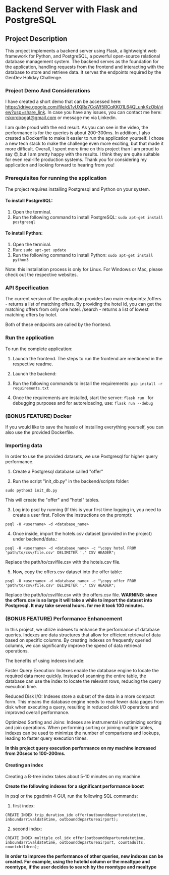 # Backend Server with Flask and PostgreSQL

## Project Description
This project implements a backend server using Flask, a lightweight web framework for Python, and PostgreSQL, a powerful open-source relational database management system. The backend serves as the foundation for the application, handling requests from the frontend and interacting with the database to store and retrieve data. It serves the endpoints required by the GenDev Holiday Challenge.

### Project Demo And Considerations
I have created a short demo that can be accessed here: https://drive.google.com/file/d/1vUXjRa7CoWf5RCqKKO1L64QLunkKzObl/view?usp=share_link.
In case you have any issues, you can contact me here: rskorobogat@gmail.com or message me via Linkedin.

I am quite proud with the end result. As you can see in the video, the performance is for the queries is about 200-300ms. In addition, I also created a Dockerfile to make it easier to run the application yourself. 
I chose a new tech stack to make the challenge even more exciting, but that made it more difficult. Overall, I spent more time on this project than I am proud to say 😉,but I am pretty happy with the results. I think they are quite suitable for even real-life production systems. Thank you for considering my application and looking forward to hearing from you!

### Prerequisites for running the application
The project requires installing Postgresql and Python on your system. 

#### To install PostgreSQL:

1. Open the terminal.
2. Run the following command to install PostgreSQL:
`sudo apt-get install postgresql`

#### To install Python:

1. Open the terminal.
2. Run: 
`sudo apt-get update`
3. Run the following command to install Python:
`sudo apt-get install python3`

Note: this installation process is only for Linux. For Windows or Mac, please check out the respective websites. 

### API Specification
The current version of the application provides two main endpoints: 
/offers - returns a list of matching offers. By providing the hotel id, you can get the matching offers from only one hotel. 
/search - returns a list of lowest matching offers by hotel. 

Both of these endpoints are called by the frontend. 

### Run the application
To run the complete application:
1. Launch the frontend. 
The steps to run the frontend are mentioned in the respective readme. 

2. Launch the backend:
1. Run the following commands to install the requirements:
`pip install -r requirements.txt`
2. Once the requirements are installed, start the server: 
`flask run `
for debugging purposes and for autoreloading, use: `flask run --debug`

### (BONUS FEATURE) Docker
If you would like to save the hassle of installing everything yourself, you can also use the provided Dockerfile. 

### Importing data
In order to use the provided datasets, we use Postgresql for higher query performance. 

1. Create a Postgresql database called "offer"

2. Run the script "init_db.py" in the backend/scripts folder:

`sudo python3 init_db.py`

This will create the "offer" and "hotel" tables. 

3. Log into psql by running (If this is your first time logging in, you need to create a user first. Follow the instructions on the prompt): 

`psql -U <username> -d <database_name>`

4. Once inside, import the hotels.csv dataset (provided in the project) under backend/data.:

`psql -U <username> -d <database_name> -c "\copy hotel FROM 'path/to/csv/file.csv' DELIMITER ',' CSV HEADER";`

Replace the path/to/csv/file.csv with the hotels.csv file. 

5. Now, copy the offers.csv dataset into the offer table:

`psql -U <username> -d <database_name> -c "\copy offer FROM 'path/to/csv/file.csv' DELIMITER ',' CSV HEADER";`

Replace the path/to/csv/file.csv with the offers.csv file. 
**WARNING: since the offers.csv is so large it will take a while to import the dataset into Postgresql. It may take several hours. for me it took 100 minutes.**

### (BONUS FEATURE) Performance Enhancement
In this project, we utilize indexes to enhance the performance of database queries. Indexes are data structures that allow for efficient retrieval of data based on specific columns. By creating indexes on frequently queried columns, we can significantly improve the speed of data retrieval operations.

The benefits of using indexes include:

Faster Query Execution: Indexes enable the database engine to locate the required data more quickly. Instead of scanning the entire table, the database can use the index to locate the relevant rows, reducing the query execution time.

Reduced Disk I/O: Indexes store a subset of the data in a more compact form. This means the database engine needs to read fewer data pages from disk when executing a query, resulting in reduced disk I/O operations and improved overall performance.

Optimized Sorting and Joins: Indexes are instrumental in optimizing sorting and join operations. When performing sorting or joining multiple tables, indexes can be used to minimize the number of comparisons and lookups, leading to faster query execution times.

**In this project query execution performance on my machine increased from 20secs to 100-200ms.**

#### Creating an index
Creating a B-tree index takes about 5-10 minutes on my machine. 

**Create the following indexes for a significant performance boost**

In psql or the pgadmin 4 GUI, run the following SQL commands: 

1. first index:

`CREATE INDEX trip_duration_idx offer(outbounddeparturedatetime, inboundarrivaldatetime, outbounddepartureairport);`

2. second index: 

`CREATE INDEX multiple_col_idx offer(outbounddeparturedatetime, inboundarrivaldatetime, outbounddepartureairport, countadults, countchildren);`

**In order to improve the performance of other queries, new indexes can be created. For example, using the hotelid column or the mealtype and roomtype, if the user decides to search by the roomtype and mealtype**
